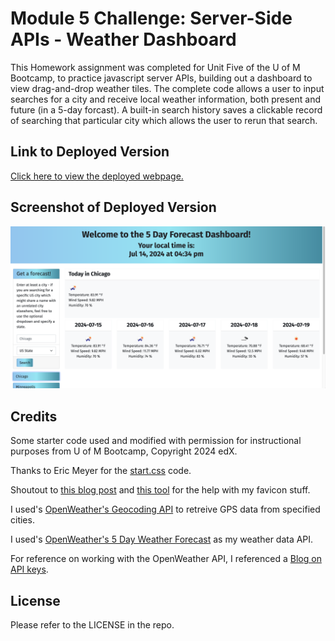 # Module 5 Challenge: Server-Side APIs - Weather Dashboard

This Homework assignment was completed for Unit Five of the U of M Bootcamp, to practice javascript server APIs, building out a dashboard to view drag-and-drop weather tiles. The complete code allows a user to input searches for a city and receive local weather information, both present and future (in a 5-day forcast). A built-in search history saves a clickable record of searching that particular city which allows the user to rerun that search.

## Link to Deployed Version
[Click here to view the deployed webpage.](https://floatingpoint-exaflop.github.io/weather-dashboard)

## Screenshot of Deployed Version
![image](./assets/deployed-screenshot.png)

## Credits

Some starter code used and modified with permission for instructional purposes from U of M Bootcamp, Copyright 2024 edX.

Thanks to Eric Meyer for the [start.css](http://meyerweb.com/eric/tools/css/reset/) code.

Shoutout to [this blog post](https://www.seoptimer.com/blog/favicon-not-showing-up/) and [this tool](https://favicon.io/favicon-converter/) for the help with my favicon stuff.

I used's [OpenWeather's Geocoding API](https://openweathermap.org/api/geocoding-api) to retreive GPS data from specified cities.

I used's [OpenWeather's 5 Day Weather Forecast](https://openweathermap.org/forecast5) as my weather data API.

For reference on working with the OpenWeather API, I referenced a [Blog on API keys](https://coding-boot-camp.github.io/full-stack/apis/how-to-use-api-keys).

## License

Please refer to the LICENSE in the repo.